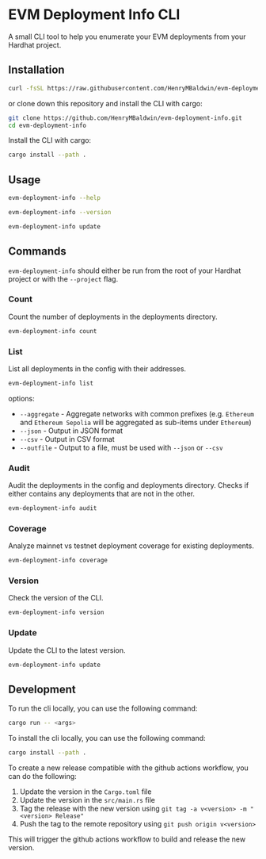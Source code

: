 # EVM Deployment Info CLI

A small CLI tool to help you enumerate your EVM deployments from your Hardhat project.

## Installation

```bash
curl -fsSL https://raw.githubusercontent.com/HenryMBaldwin/evm-deployment-info-cli/refs/heads/master/install.sh | sudo bash
```

or clone down this repository and install the CLI with cargo:

```bash
git clone https://github.com/HenryMBaldwin/evm-deployment-info.git
cd evm-deployment-info
```

Install the CLI with cargo:

```bash
cargo install --path .
```


## Usage

```bash
evm-deployment-info --help
```

```bash
evm-deployment-info --version
```

```bash
evm-deployment-info update
```


## Commands

`evm-deployment-info` should either be run from the root of your Hardhat project or with the `--project` flag.

### Count

Count the number of deployments in the deployments directory.

```bash
evm-deployment-info count
```

### List

List all deployments in the config with their addresses.

```bash
evm-deployment-info list
```

options:

- `--aggregate` - Aggregate networks with common prefixes (e.g. `Ethereum` and `Ethereum Sepolia` will be aggregated as sub-items under `Ethereum`)
- `--json` - Output in JSON format
- `--csv` - Output in CSV format
- `--outfile` - Output to a file, must be used with `--json` or `--csv`

### Audit

Audit the deployments in the config and deployments directory. Checks if either contains any deployments that are not in the other.

```bash
evm-deployment-info audit
```

### Coverage

Analyze mainnet vs testnet deployment coverage for existing deployments.

```bash
evm-deployment-info coverage
```

### Version 

Check the version of the CLI.

```bash
evm-deployment-info version
```

### Update

Update the CLI to the latest version.

```bash
evm-deployment-info update
```

## Development

To run the cli locally, you can use the following command:

```bash
cargo run -- <args>
```

To install the cli locally, you can use the following command:

```bash
cargo install --path .
```

To create a new release compatible with the github actions workflow, you can do the following:

<ol>
<li>Update the version in the <code>Cargo.toml</code> file</li>
<li>Update the version in the <code>src/main.rs</code> file</li>
<li>Tag the release with the new version using <code>git tag -a v&lt;version&gt; -m "&lt;version&gt; Release"</code></li>
<li>Push the tag to the remote repository using <code>git push origin v&lt;version&gt;</code></li>
</ol>

This will trigger the github actions workflow to build and release the new version.
